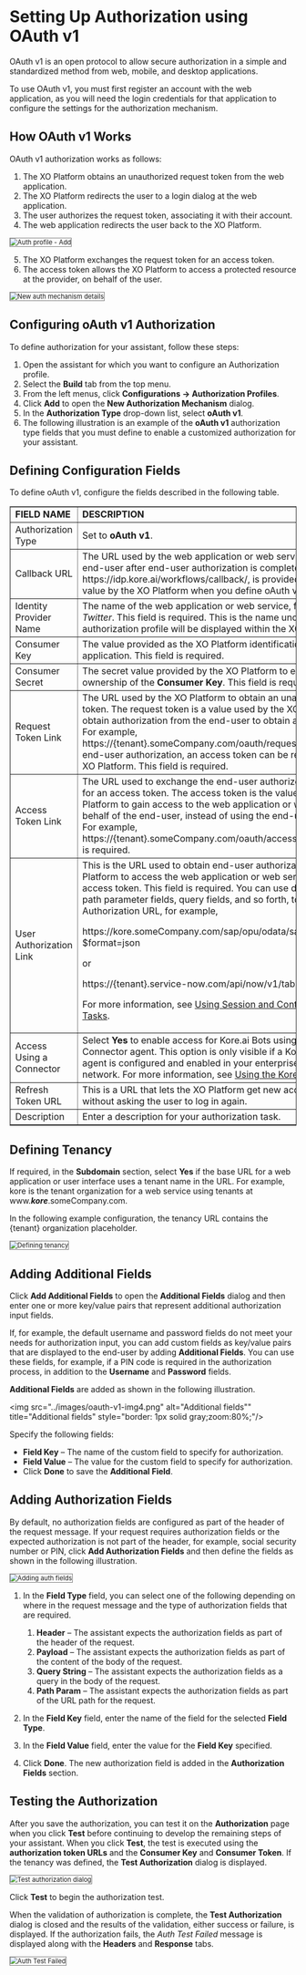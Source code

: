 # Setting Up Authorization using OAuth v1

OAuth v1 is an open protocol to allow secure authorization in a simple and standardized method from web, mobile, and desktop applications.

To use OAuth v1, you must first register an account with the web application, as you will need the login credentials for that application to configure the settings for the authorization mechanism.


## How OAuth v1 Works

OAuth v1 authorization works as follows:

1. The XO Platform obtains an unauthorized request token from the web application.
2. The XO Platform redirects the user to a login dialog at the web application.
3. The user authorizes the request token, associating it with their account.
4. The web application redirects the user back to the XO Platform.  
<img src="../images/oauth-v1-img1.png" alt="Auth profile - Add" title="Auth profile - Add" style="border: 1px solid gray;zoom:80%;"/>

5. The XO Platform exchanges the request token for an access token.
6. The access token allows the XO Platform to access a protected resource at the provider, on behalf of the user.  
<img src="../images/oauth-v1-img2.png" alt="New auth mechanism details" title="New auth mechanism details" style="border: 1px solid gray;zoom:80%;"/>


## Configuring oAuth v1 Authorization

To define authorization for your assistant, follow these steps:

1. Open the assistant for which you want to configure an Authorization profile.
2. Select the **Build** tab from the top menu.
3. From the left menus, click **Configurations -> Authorization Profiles**.
4. Click **Add** to open the **New Authorization Mechanism** dialog.
5. In the **Authorization Type** drop-down list, select **oAuth v1**.
6. The following illustration is an example of the **oAuth v1** authorization type fields that you must define to enable a customized authorization for your assistant.


## Defining Configuration Fields

To define oAuth v1, configure the fields described in the following table.


<table border="1">
  <tr>
   <td><strong>FIELD NAME</strong>
   </td>
   <td><strong>DESCRIPTION</strong>
   </td>
  </tr>
  <tr>
   <td>Authorization Type
   </td>
   <td>Set to <strong>oAuth v1</strong>.
   </td>
  </tr>
  <tr>
   <td>Callback URL
   </td>
   <td>The URL used by the web application or web service to redirect the end-user after end-user authorization is complete. This value, https://idp.kore.ai/workflows/callback/,  is provided as a read-only value by the XO Platform when you define oAuth v1 settings.
   </td>
  </tr>
  <tr>
   <td>Identity Provider Name
   </td>
   <td>The name of the web application or web service, for example, <em>Twitter</em>. This field is required. This is the name under which the authorization profile will be displayed within the XO Platform.
   </td>
  </tr>
  <tr>
   <td>Consumer Key
   </td>
   <td>The value provided as the XO Platform identification to the web application. This field is required.
   </td>
  </tr>
  <tr>
   <td>Consumer Secret
   </td>
   <td>The secret value provided by the XO Platform to establish ownership of the <strong>Consumer Key</strong>. This field is required.
   </td>
  </tr>
  <tr>
   <td>Request Token Link
   </td>
   <td>The URL used by the XO Platform to obtain an unauthorized request token. The request token is a value used by the XO Platform to obtain authorization from the end-user to obtain an access token. For example, https://{tenant}.someCompany.com/oauth/request_token. After end-user authorization, an access token can be requested by the XO Platform. This field is required.
   </td>
  </tr>
  <tr>
   <td>Access Token Link
   </td>
   <td>The URL used to exchange the end-user authorized request token for an access token. The access token is the value used by the XO Platform to gain access to the web application or web service on behalf of the end-user, instead of using the end-user credentials. For example, https://{tenant}.someCompany.com/oauth/access_token. This field is required.
   </td>
  </tr>
  <tr>
   <td>User Authorization Link
   </td>
   <td>This is the URL used to obtain end-user authorization for the XO Platform to access the web application or web service using the access token. This field is required. You can use dynamic fields, path parameter fields, query fields, and so forth, to define the Authorization URL, for example,
<p>
     https://kore.someCompany.com/sap/opu/odata/sap/{{authfield1}}/?$format=json
<p>
or
<p>
https://{tenant}.service-now.com/api/now/v1/table/incident
<p>
For more information, see <a href="../../../automation/use-cases/using-session-and-context-variables" target="_blank">Using Session and Context Variables in Tasks</a>.
   </td>
  </tr>
  <tr>
   <td>Access Using a Connector
   </td>
   <td>Select <strong>Yes</strong> to enable access for Kore.ai Bots using the Kore.ai Connector agent. This option is only visible if a Kore.ai Connector agent is configured and enabled in your enterprise on-premises network. For more information, see <a href="../../../xo/bot-administration/security-and-control/security-module-overview" target="_blank">Using the Kore.ai Connector</a>.
   </td>
  </tr>
  <tr>
   <td>Refresh Token URL
   </td>
   <td>This is a URL that lets the XO Platform get new access tokens without asking the user to log in again.
   </td>
  </tr>
  <tr>
   <td>Description
   </td>
   <td>Enter a description for your authorization task. 
   </td>
  </tr>
</table>


## Defining Tenancy

If required, in the **Subdomain** section, select **Yes** if the base URL for a web application or user interface uses a tenant name in the URL. For example, kore is the tenant organization for a web service using tenants at www.**_kore_**.someCompany.com.

In the following example configuration, the tenancy URL contains the {tenant} organization placeholder.

<img src="../images/oauth-v1-img3.png" alt="Defining tenancy" title="Defining tenancy" style="border: 1px solid gray;zoom:80%;"/>


## Adding Additional Fields

Click **Add Additional Fields** to open the **Additional Fields** dialog and then enter one or more key/value pairs that represent additional authorization input fields.

If, for example, the default username and password fields do not meet your needs for authorization input, you can add custom fields as key/value pairs that are displayed to the end-user by adding **Additional Fields**. You can use these fields, for example, if a PIN code is required in the authorization process, in addition to the **Username** and **Password** fields.

**Additional Fields** are added as shown in the following illustration.

<img src="../images/oauth-v1-img4.png" alt="Additional fields"" title="Additional fields" style="border: 1px solid gray;zoom:80%;"/>

Specify the following fields:

* **Field Key** – The name of the custom field to specify for authorization.
* **Field Value** – The value for the custom field to specify for authorization.
* Click **Done** to save the **Additional Field**.


## Adding Authorization Fields

By default, no authorization fields are configured as part of the header of the request message. If your request requires authorization fields or the expected authorization is not part of the header, for example, social security number or PIN, click **Add Authorization Fields** and then define the fields as shown in the following illustration.

<img src="../images/oauth-v1-img5.png" alt="Adding auth fields" title="Adding auth fields" style="border: 1px solid gray;zoom:80%;"/>

1. In the **Field Type** field, you can select one of the following depending on where in the request message and the type of authorization fields that are required.
    1. **Header** – The assistant expects the authorization fields as part of the header of the request.
    2. **Payload** – The assistant expects the authorization fields as part of the content of the body of the request.
    3. **Query String** – The assistant expects the authorization fields as a query in the body of the request.
    4. **Path Param** – The assistant expects the authorization fields as part of the URL path for the request.

2. In the **Field Key** field, enter the name of the field for the selected **Field Type**.
3. In the **Field Value** field, enter the value for the **Field Key** specified.
4. Click **Done**. The new authorization field is added in the **Authorization Fields** section.


## Testing the Authorization

After you save the authorization, you can test it on the **Authorization** page when you click **Test** before continuing to develop the remaining steps of your assistant. When you click **Test**, the test is executed using the **authorization token URLs** and the **Consumer Key** and **Consumer Token**. If the tenancy was defined, the **Test Authorization** dialog is displayed. 

<img src="../images/oauth-v1-img6.png" alt="Test authorization dialog" title="Test authorization dialog" style="border: 1px solid gray;zoom:80%;"/>

Click **Test** to begin the authorization test. 

When the validation of authorization is complete, the **Test Authorization** dialog is closed and the results of the validation, either success or failure, is displayed. If the authorization fails, the _Auth Test Failed_ message is displayed along with the **Headers** and **Response** tabs.

<img src="../images/oauth-v1-img7.png" alt="Auth Test Failed" title="Auth Test Failed" style="border: 1px solid gray;zoom:80%;"/>